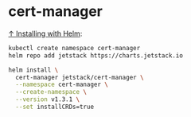 # cert-manager

[↑ Installing with Helm](https://cert-manager.io/next-docs/installation/kubernetes/#installing-with-helm):

```bash
kubectl create namespace cert-manager
helm repo add jetstack https://charts.jetstack.io
```

```bash
helm install \
  cert-manager jetstack/cert-manager \
  --namespace cert-manager \
  --create-namespace \
  --version v1.3.1 \
  --set installCRDs=true
```
